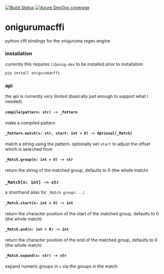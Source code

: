 [![Build Status](https://dev.azure.com/asottile/asottile/_apis/build/status/asottile.onigurumacffi?branchName=master)](https://dev.azure.com/asottile/asottile/_build/latest?definitionId=61&branchName=master)
[![Azure DevOps coverage](https://img.shields.io/azure-devops/coverage/asottile/asottile/61/master.svg)](https://dev.azure.com/asottile/asottile/_build/latest?definitionId=61&branchName=master)

onigurumacffi
=============

python cffi bindings for the oniguruma regex engine

### installation

currently this requires `libonig-dev` to be installed prior to installation

```bash
pip install onigurumacffi
```

### api

the api is currently *very limited* (basically just enough to support what I
needed).

#### `compile(pattern: str) -> _Pattern`

make a compiled pattern

#### `_Pattern.match(s: str, start: int = 0) -> Optional[_Match]`

match a string using the pattern.  optionally set `start` to adjust the offset
which is searched from

#### `_Match.group(n: int = 0) -> str`

return the string of the matched group, defaults to 0 (the whole match)

### `_Match[n: int] -> str`

a shorthand alias for `_Match.group(...)`

#### `_Match.start(n: int = 0) -> int`

return the character position of the start of the matched group, defaults to 0
(the whole match)

#### `_Match.end(n: int = 0) -> int`

return the character position of the end of the matched group, defaults to 0
(the whole match)

#### `_Match.expand(s: str) -> str`

expand numeric groups in `s` via the groups in the match
